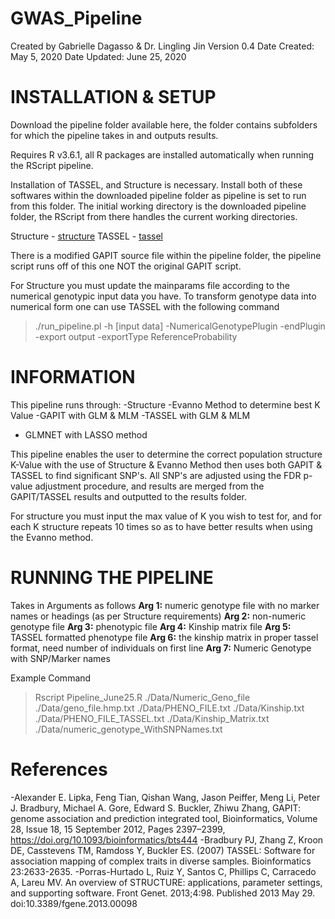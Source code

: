 # GWAS_Pipeline
Created by Gabrielle Dagasso & Dr. Lingling Jin
Version 0.4
Date Created: May 5, 2020
Date Updated: June 25, 2020

# INSTALLATION & SETUP 

Download the pipeline folder available here, the folder contains subfolders for which the pipeline takes in and outputs results. 

Requires R v3.6.1, all R packages are installed automatically when running the RScript pipeline. 

Installation of TASSEL, and Structure is necessary. Install both of these softwares within the downloaded pipeline folder as pipeline is set to run from this folder. The initial working directory is the downloaded pipeline folder, the RScript from there handles the current working directories. 

Structure - [structure](https://web.stanford.edu/group/pritchardlab/structure_software/release_versions/v2.3.4/html/structure.html)
TASSEL - [tassel](https://www.maizegenetics.net/tassel)

There is a modified GAPIT source file within the pipeline folder, the pipeline script runs off of this one NOT the original GAPIT script.

For Structure you must update the mainparams file according to the numerical genotypic input data you have. To transform genotype data into numerical form one can use TASSEL with the following command

> ./run_pipeline.pl -h [input data] -NumericalGenotypePlugin -endPlugin -export output -exportType ReferenceProbability


# INFORMATION 
This pipeline runs through:
-Structure
-Evanno Method to determine best K Value 
-GAPIT with GLM & MLM
-TASSEL with GLM & MLM
- GLMNET with LASSO method

This pipeline enables the user to determine the correct population structure K-Value with the use of Structure & Evanno Method then uses both GAPIT & TASSEL to find significant SNP's. All SNP's are adjusted using the FDR p-value adjustment procedure, and results are merged from the GAPIT/TASSEL results and outputted to the results folder.

For structure you must input the max value of K you wish to test for, and for each K structure repeats 10 times so as to have better results when using the Evanno method.

# RUNNING THE PIPELINE 

Takes in Arguments as follows
**Arg 1:** numeric genotype file with no marker names or headings (as per Structure requirements)
**Arg 2:** non-numeric genotype file
**Arg 3:** phenotypic file
**Arg 4:** Kinship matrix file
**Arg 5:** TASSEL formatted phenotype file
**Arg 6:** the kinship matrix in proper tassel format, need number of individuals on first line
**Arg 7:** Numeric Genotype with SNP/Marker names


Example Command
> Rscript Pipeline_June25.R ./Data/Numeric_Geno_file ./Data/geno_file.hmp.txt ./Data/PHENO_FILE.txt ./Data/Kinship.txt ./Data/PHENO_FILE_TASSEL.txt ./Data/Kinship_Matrix.txt ./Data/numeric_genotype_WithSNPNames.txt



# References

-Alexander E. Lipka, Feng Tian, Qishan Wang, Jason Peiffer, Meng Li, Peter J. Bradbury, Michael A. Gore, Edward S. Buckler, Zhiwu Zhang, GAPIT: genome association and prediction integrated tool, Bioinformatics, Volume 28, Issue 18, 15 September 2012, Pages 2397–2399, https://doi.org/10.1093/bioinformatics/bts444
-Bradbury PJ, Zhang Z, Kroon DE, Casstevens TM, Ramdoss Y, Buckler ES. (2007) TASSEL: Software for association mapping of complex traits in diverse samples. Bioinformatics 23:2633-2635.
-Porras-Hurtado L, Ruiz Y, Santos C, Phillips C, Carracedo A, Lareu MV. An overview of STRUCTURE: applications, parameter settings, and supporting software. Front Genet. 2013;4:98. Published 2013 May 29. doi:10.3389/fgene.2013.00098
